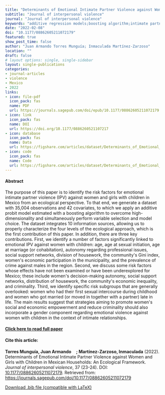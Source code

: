 ```yaml
---
title: "Determinants of Emotional Intimate Partner Violence against Women and Girls with Children in Mexican Households: An Ecological Framework"
subtitle: "Journal of interpersonal violence" 
journal: "Journal of interpersonal violence" 
keywords: "additive regression models;boosting algorithm;intimate partner violence;Mexico;risk factors" 
date: "2022-02-08"
doi: "10.1177/08862605211072179"
featured: true
show_post_time: false
author: "Juan Armando Torres Munguía; Inmaculada Martínez-Zarzoso"
location: ""
draft: false
# layout options: single, single-sidebar
layout: single-publications
categories:
- journal-articles
- violence
- Mexico
- 2022
links:
- icon: file-pdf
  icon_pack: fas
  name: PDF
  url: https://journals.sagepub.com/doi/epub/10.1177/08862605211072179
- icon: link
  icon_pack: fas
  name: DOI
  url: https://doi.org/10.1177/0886260521107217
- icon: database
  icon_pack: fas
  name: Data
  url: https://figshare.com/articles/dataset/Determinants_of_Emotional_Intimate_Partner_Violence_against_Women_and_Girls_with_Children_in_Mexican_Households_An_Ecological_Framework/25537654
- icon: code
  icon_pack: fas
  name: Code
  url: https://figshare.com/articles/dataset/Determinants_of_Emotional_Intimate_Partner_Violence_against_Women_and_Girls_with_Children_in_Mexican_Households_An_Ecological_Framework/25537654
---
```

 


<h4> Abstract </h4>
<p> The purpose of this paper is to identify the risk factors for emotional intimate partner violence (IPV) against women and girls with children in Mexico from an ecological perspective. To that end, we generate a dataset with 35,004 observations and 42 covariates, to which we apply an additive probit model estimated with a boosting algorithm to overcome high-dimensionality and simultaneously perform variable selection and model choice. The dataset integrates 10 information sources, allowing us to properly characterize the four levels of the ecological approach, which is the first contribution of this paper. In addition, there are three key contributions. First, we identify a number of factors significantly linked to emotional IPV against women with children: age, age at sexual initiation, age at marriage (or cohabitation), autonomy regarding professional issues, social support networks, division of housework, the community's Gini index, women's economic participation in the municipality, and the prevalence of crime against males in the region. Second, we discuss some risk factors whose effects have not been examined or have been underexplored for Mexico; these include women's decision-making autonomy, social support networks, distribution of housework, the community's economic inequality, and criminality. Third, we identify specific risk subgroups that are generally overlooked: women who had their first sexual intercourse during childhood and women who got married (or moved in together with a partner) late in life. The main results suggest that strategies aiming to promote women's social and economic empowerment and reduce criminality should also incorporate a gender component regarding emotional violence against women with children in the context of intimate relationships. </p>

<h4> <a href="https://journals.sagepub.com/doi/10.1177/08862605211072179" target="_blank"> Click here to read full paper </a></h4>

<h4>Cite this article: </h4>
<p><b>Torres Munguía, Juan Armando<a href="https://orcid.org/0000-0003-3432-6941" target="_blank"><img src="https://info.orcid.org/wp-content/uploads/2019/11/orcid_16x16.png" height="16" width="16" ></a>; Martínez-Zarzoso, Inmaculada</b> (2022). Determinants of Emotional Intimate Partner Violence against Women and Girls with Children in Mexican Households: An Ecological Framework. <i>Journal of interpersonal violence</i>, 37 (23-24). DOI: <a href="10.1177/08862605211072179" target="_blank">10.1177/08862605211072179</a>. Retrieved from: <a href="https://journals.sagepub.com/doi/10.1177/08862605211072179" target="_blank">https://journals.sagepub.com/doi/10.1177/08862605211072179</a></p>

<a href="cite.bib" download="cite.bib" class="button"> Download .bib file (compatible with LaTeX) </a>
